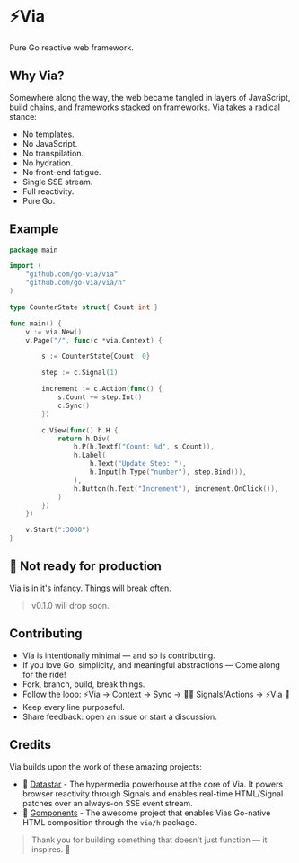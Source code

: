 # ⚡Via
Pure Go reactive web framework.


## Why Via?
Somewhere along the way, the web became tangled in layers of JavaScript, build chains, and frameworks stacked on frameworks.
Via takes a radical stance:

- No templates.
- No JavaScript.
- No transpilation.
- No hydration.
- No front-end fatigue.
- Single SSE stream.
- Full reactivity.
- Pure Go.


## Example
```go
package main

import (
	"github.com/go-via/via"
	"github.com/go-via/via/h"
)

type CounterState struct{ Count int }

func main() {
	v := via.New()
	v.Page("/", func(c *via.Context) {

		s := CounterState{Count: 0}

		step := c.Signal(1)

		increment := c.Action(func() {
			s.Count += step.Int()
			c.Sync()
		})

		c.View(func() h.H {
			return h.Div(
				h.P(h.Textf("Count: %d", s.Count)),
				h.Label(
					h.Text("Update Step: "),
					h.Input(h.Type("number"), step.Bind()),
				),
				h.Button(h.Text("Increment"), increment.OnClick()),
			)
		})
	})

	v.Start(":3000")
}
```


## 🚧 Not ready for production

Via is in it's infancy. Things will break often.

> v0.1.0 will drop soon.


## Contributing
- Via is intentionally minimal — and so is contributing.
- If you love Go, simplicity, and meaningful abstractions — Come along for the ride!
- Fork, branch, build, break things.
- Follow the loop: ⚡Via → Context → Sync → 🧑‍💻 Signals/Actions → ⚡Via 🔁
- Keep every line purposeful.
- Share feedback: open an issue or start a discussion.


## Credits

Via builds upon the work of these amazing projects:

- 🚀 [Datastar](https://data-star.dev) - The hypermedia powerhouse at the core of Via. It powers browser reactivity through Signals and enables real-time HTML/Signal patches over an always-on SSE event stream.
- 🧩 [Gomponents](https://maragu.dev/gomponents) - The awesome project that enables Vias Go-native HTML composition through the `via/h` package.

> Thank you for building something that doesn’t just function — it inspires. 🫶
